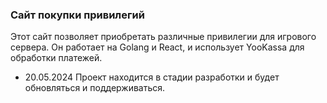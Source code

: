 ### Сайт покупки привилегий

Этот сайт позволяет приобретать различные привилегии для игрового сервера. Он работает на Golang и React, и использует YooKassa для обработки платежей.

- 20.05.2024
Проект находится в стадии разработки и будет обновляться и поддерживаться.